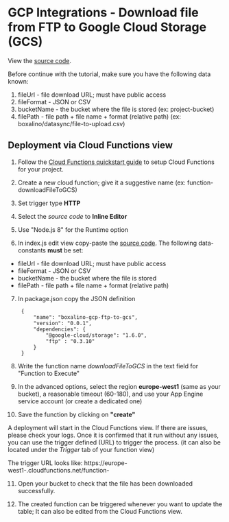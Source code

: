 # GCP Integrations - Download file from FTP to Google Cloud Storage (GCS)

View the [source code][code].

[code]: ./index.js

Before continue with the tutorial, make sure you have the following data known:
1. fileUrl         - file download URL; must have public access 
2. fileFormat      - JSON or CSV
3. bucketName      - the bucket where the file is stored (ex: project-bucket)
4. filePath        - file path + file name + format (relative path) (ex: boxalino/datasync/file-to-upload.csv)


## Deployment via Cloud Functions view

1. Follow the [Cloud Functions quickstart guide] to setup Cloud
Functions for your project.

2. Create a new cloud function; give it a suggestive name (ex:  function-downloadFileToGCS)

3. Set trigger type **HTTP**

4. Select the _source code_ to **Inline Editor**

5. Use "Node.js 8" for the Runtime option

6. In index.js edit view copy-paste the [source code][code]. The following data-constants **must** be set:
- fileUrl         - file download URL; must have public access 
- fileFormat      - JSON or CSV
- bucketName      - the bucket where the file is stored
- filePath        - file path + file name + format (relative path)

7. In package.json copy the JSON definition


        {
            "name": "boxalino-gcp-ftp-to-gcs",
            "version": "0.0.1",
            "dependencies": {
                "@google-cloud/storage": "1.6.0",
                "ftp" : "0.3.10"
            }
        }

8. Write the function name *downloadFileToGCS* in the text field for "Function to Execute"

9. In the advanced options, select the region **europe-west1** (same as your bucket), a reasonable timeout (60-180), and use your App Engine service account (or create a dedicated one)
    
10. Save the function by clicking on **"create"**

A deployment will start in the Cloud Functions view. If there are issues, please check your logs. Once it is confirmed that it run without any issues, you can use the trigger defined (URL) to trigger the process. (it can also be located under the _Trigger_ tab of your function view)

The trigger URL looks like: https://europe-west1-<project-id>.cloudfunctions.net/function-<function-name>

11. Open your bucket to check that the file has been downloaded successfully.

12. The created function can be triggered whenever you want to update the table; It can also be edited from the Cloud Functions view.


[Cloud Functions quickstart guide]: https://cloud.google.com/functions/docs/quickstart-console